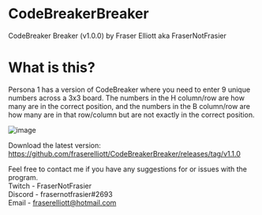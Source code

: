 # CodeBreakerBreaker

CodeBreaker Breaker (v1.0.0) by Fraser Elliott aka FraserNotFrasier

# What is this?

Persona 1 has a version of CodeBreaker where you need to enter 9 unique numbers across a 3x3 board. The numbers in the H column/row are how many are in the correct position, and the numbers in the B column/row are how many are in that row/column but are not exactly in the correct position.

![image](https://user-images.githubusercontent.com/2152517/153039726-29deda88-7bce-4eb7-abfc-8d93d00b1f27.png)

Download the latest version:
https://github.com/fraserelliott/CodeBreakerBreaker/releases/tag/v1.1.0

Feel free to contact me if you have any suggestions for or issues with the program.<br>
Twitch - FraserNotFrasier<br>
Discord - frasernotfrasier#2693<br>
Email - fraserelliott@hotmail.com
